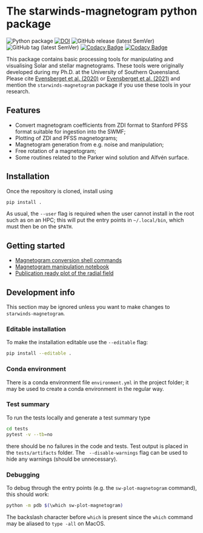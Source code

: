 # The starwinds-magnetogram python package
![Python package](https://github.com/svaberg/starwinds-magnetogram/actions/workflows/python-package.yml/badge.svg)
[![DOI](https://zenodo.org/badge/538081245.svg)](https://zenodo.org/badge/latestdoi/538081245)
![GitHub release (latest SemVer)](https://img.shields.io/github/v/release/svaberg/starwinds-magnetogram?include_prereleases)
![GitHub tag (latest SemVer)](https://img.shields.io/github/v/tag/svaberg/starwinds-magnetogram)
[![Codacy Badge](https://app.codacy.com/project/badge/Grade/37777357a3d84e8c8f10376921e0bb41)](https://www.codacy.com/gh/svaberg/starwinds-magnetogram/dashboard?utm_source=github.com&amp;utm_medium=referral&amp;utm_content=svaberg/starwinds-magnetogram&amp;utm_campaign=Badge_Grade)
[![Codacy Badge](https://app.codacy.com/project/badge/Coverage/37777357a3d84e8c8f10376921e0bb41)](https://www.codacy.com/gh/svaberg/starwinds-magnetogram/dashboard?utm_source=github.com&utm_medium=referral&utm_content=svaberg/starwinds-magnetogram&utm_campaign=Badge_Coverage)

This package contains basic processing tools for manipulating and visualising Solar and stellar magnetograms. These tools were originally developed during my Ph.D. at the University of Southern Queensland. Please cite 
[Evensberget et al. (2020)](https://doi.org/10.1093/mnras/stab1696)
or 
[Evensberget et al. (2021)](https://doi.org/10.1093/mnras/stab3557) 
and mention the `starwinds-magnetogram` package if you use these tools in your research. 

## Features
* Convert magnetogram coefficients from ZDI format to Stanford PFSS format suitable for ingestion into the SWMF;
* Plotting of ZDI and PFSS magnetograms;
* Magnetogram generation from e.g. noise and manipulation;
* Free rotation of a magnetogram;
* Some routines related to the Parker wind solution and Alfvén surface.

## Installation
Once the repository is cloned, install using
```bash
pip install .
```
As usual, the `--user` flag is required when the user cannot install in the root such as on an HPC; this will put the entry points in `~/.local/bin`, which must then be on the `$PATH`.

## Getting started
  * [Magnetogram conversion shell commands](docs/Shell-commands.ipynb)
  * [Magnetogram manipulation notebook](docs/Magnetogram-manipulation.ipynb)
  * [Publication ready plot of the radial field](docs/mnras-style-plot.ipynb)

## Development info
This section may be ignored unless you want to make changes to `starwinds-magnetogram`.

### Editable installation
To make the installation editable use the `--editable` flag:
```bash
pip install --editable .
```

### Conda environment
There is a conda environment file `environment.yml` in the project folder; it may be used to create a conda environment in the regular way. 

### Test summary
To run the tests locally and generate a test summary type
```bash
cd tests
pytest -v --tb=no
```
there should be no failures in the code and tests. Test output is placed in the `tests/artifacts` folder.
The ` --disable-warnings` flag can be used to hide any warnings (should be unnecessary).

### Debugging
To debug through the entry points (e.g. the `sw-plot-magnetogram` command), this should work:
```bash
python -m pdb $(\which sw-plot-magnetogram)
```
The backslash character before `which` is present since the `which` command may be aliased to `type -all` on MacOS. 
